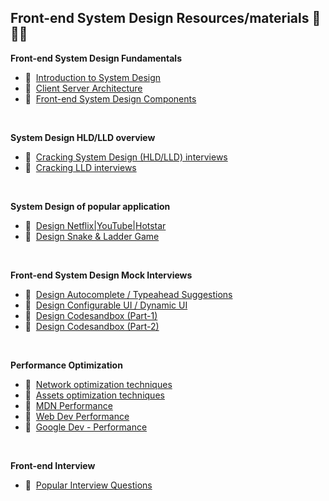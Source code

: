 ## Front-end System Design Resources/materials 📗🎥📘

<strong>Front-end System Design Fundamentals</strong>
  
  - 🎥&nbsp;&nbsp;[Introduction to System Design](https://www.youtube.com/watch?v=sV_4pOGosnU&list=PL4CFloQ4GGWICE0Tz6iXKfN3XWkXRlboU&index=1)
  - 🎥&nbsp;&nbsp;[Client Server Architecture](https://www.youtube.com/watch?v=jWGSVN_4atk&list=PL4CFloQ4GGWICE0Tz6iXKfN3XWkXRlboU&index=2)
  - 🎥&nbsp;&nbsp;[Front-end System Design Components](https://www.youtube.com/watch?v=44mOnnt5pic&list=PL4CFloQ4GGWICE0Tz6iXKfN3XWkXRlboU&index=3)

<br>

<strong>System Design HLD/LLD overview</strong>
  
  - 🎥&nbsp;&nbsp;[Cracking System Design (HLD/LLD) interviews](https://www.youtube.com/watch?v=QemIfzcEeMM&list=PL4CFloQ4GGWICE0Tz6iXKfN3XWkXRlboU&index=4)
  - 🎥&nbsp;&nbsp;[Cracking LLD interviews](https://www.youtube.com/watch?v=yun65Nk8_vQ&list=PL4CFloQ4GGWICE0Tz6iXKfN3XWkXRlboU&index=8)

<br>

<strong>System Design of popular application</strong>
  
  - 🎥&nbsp;&nbsp;[Design Netflix|YouTube|Hotstar](https://www.youtube.com/watch?v=-Sn48geZruk&list=PL4CFloQ4GGWICE0Tz6iXKfN3XWkXRlboU&index=5)
  - 🎥&nbsp;&nbsp;[Design Snake & Ladder Game](https://www.youtube.com/watch?v=VgtD8OF6Yuw&list=PL4CFloQ4GGWICE0Tz6iXKfN3XWkXRlboU&index=14&t=29s)

<br>

<strong>Front-end System Design Mock Interviews</strong>
  
  - 🎥&nbsp;&nbsp;[Design Autocomplete / Typeahead Suggestions](https://www.youtube.com/watch?v=IKRbWT6LqIY&list=PL4CFloQ4GGWICE0Tz6iXKfN3XWkXRlboU&index=10)
  - 🎥&nbsp;&nbsp;[Design Configurable UI / Dynamic UI](https://www.youtube.com/watch?v=6z7ZXb4ntbE&list=PL4CFloQ4GGWICE0Tz6iXKfN3XWkXRlboU&index=13)
  - 🎥&nbsp;&nbsp;[Design Codesandbox (Part-1)](https://www.youtube.com/watch?v=HnYduOVY470&list=PL4CFloQ4GGWICE0Tz6iXKfN3XWkXRlboU&index=6)
  - 🎥&nbsp;&nbsp;[Design Codesandbox (Part-2)](https://www.youtube.com/watch?v=o5aoJlcS8Rc&list=PL4CFloQ4GGWICE0Tz6iXKfN3XWkXRlboU&index=7)

<br>

<strong>Performance Optimization</strong>

  - 🎥&nbsp;&nbsp;[Network optimization techniques](https://www.youtube.com/watch?v=XSVkWiW-t4k&list=PL4CFloQ4GGWICE0Tz6iXKfN3XWkXRlboU&index=11)
  - 🎥&nbsp;&nbsp;[Assets optimization techniques](https://www.youtube.com/watch?v=9JDlZxR8gVw&list=PL4CFloQ4GGWICE0Tz6iXKfN3XWkXRlboU&index=12)
  - 📗&nbsp;&nbsp;[MDN Performance](https://developer.mozilla.org/en-US/docs/Learn/Performance)
  - 📗&nbsp;&nbsp;[Web Dev Performance](https://web.dev/learn/#performance)
  - 📗&nbsp;&nbsp;[Google Dev - Performance](https://developers.google.com/web/fundamentals/performance/get-started)

<br>

<strong>Front-end Interview</strong>

  - 🎥&nbsp;&nbsp;[Popular Interview Questions](https://www.youtube.com/watch?v=c_kVh_-gQtI&list=PL4CFloQ4GGWICE0Tz6iXKfN3XWkXRlboU&index=9)

<br>
